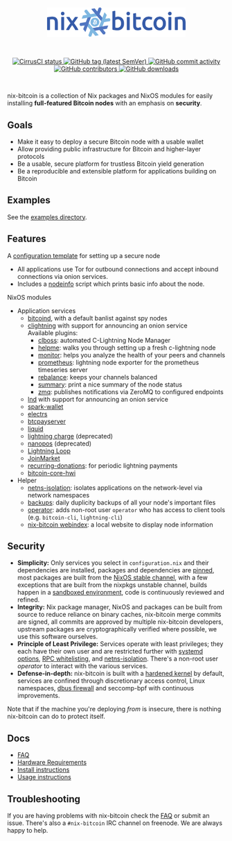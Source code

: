 <br/>
<p align="center">
  <img
    width="320"
    src="docs/img/nix-bitcoin-logo.png"
    alt="nix-bitcoin logo">
</p>
<br/>
<p align="center">
    <a href="https://cirrus-ci.com/github/fort-nix/nix-bitcoin" target="_blank">
        <img src="https://api.cirrus-ci.com/github/fort-nix/nix-bitcoin.svg?branch=master" alt="CirrusCI status">
    </a>
    <a href="https://github.com/fort-nix/nix-bitcoin/releases/latest" target="_blank">
        <img src="https://img.shields.io/github/v/release/fort-nix/nix-bitcoin" alt="GitHub tag (latest SemVer)">
    </a>
    <a href="https://github.com/fort-nix/nix-bitcoin/commits/master" target="_blank">
        <img src="https://img.shields.io/github/commit-activity/y/fort-nix/nix-bitcoin" alt="GitHub commit activity">
    </a>
    <a href="https://github.com/fort-nix/nix-bitcoin/graphs/contributors" target="_blank">
        <img src="https://img.shields.io/github/contributors-anon/fort-nix/nix-bitcoin" alt="GitHub contributors">
    </a>
    <a href="https://github.com/fort-nix/nix-bitcoin/releases" target="_blank">
        <img src="https://img.shields.io/github/downloads/fort-nix/nix-bitcoin/total" alt="GitHub downloads">
    </a>
</p>
<br/>

nix-bitcoin is a collection of Nix packages and NixOS modules for easily installing **full-featured Bitcoin nodes** with an emphasis on **security**.

Goals
---
* Make it easy to deploy a secure Bitcoin node with a usable wallet
* Allow providing public infrastructure for Bitcoin and higher-layer protocols
* Be a usable, secure platform for trustless Bitcoin yield generation
* Be a reproducible and extensible platform for applications building on Bitcoin

Examples
---
See the [examples directory](examples/README.md).

Features
---
A [configuration template](modules/presets/secure-node.nix) for setting up a secure node
* All applications use Tor for outbound connections and accept inbound connections via onion services.
* Includes a [nodeinfo](modules/nodeinfo.nix) script which prints basic info about the node.

NixOS modules
* Application services
  * [bitcoind](https://github.com/bitcoin/bitcoin), with a default banlist against spy nodes
  * [clightning](https://github.com/ElementsProject/lightning) with support for announcing an onion service\
    Available plugins:
    * [clboss](https://github.com/ZmnSCPxj/clboss): automated C-Lightning Node Manager
    * [helpme](https://github.com/lightningd/plugins/tree/master/helpme): walks you through setting up a fresh c-lightning node
    * [monitor](https://github.com/renepickhardt/plugins/tree/master/monitor): helps you analyze the health of your peers and channels
    * [prometheus](https://github.com/lightningd/plugins/tree/master/prometheus): lightning node exporter for the prometheus timeseries server
    * [rebalance](https://github.com/lightningd/plugins/tree/master/rebalance): keeps your channels balanced
    * [summary](https://github.com/lightningd/plugins/tree/master/summary): print a nice summary of the node status
    * [zmq](https://github.com/lightningd/plugins/tree/master/zmq): publishes notifications via ZeroMQ to configured endpoints
  * [lnd](https://github.com/lightningnetwork/lnd) with support for announcing an onion service
  * [spark-wallet](https://github.com/shesek/spark-wallet)
  * [electrs](https://github.com/romanz/electrs)
  * [btcpayserver](https://github.com/btcpayserver/btcpayserver)
  * [liquid](https://github.com/elementsproject/elements)
  * [lightning charge](https://github.com/ElementsProject/lightning-charge) (deprecated)
  * [nanopos](https://github.com/ElementsProject/nanopos) (deprecated)
  * [Lightning Loop](https://github.com/lightninglabs/loop)
  * [JoinMarket](https://github.com/joinmarket-org/joinmarket-clientserver)
  * [recurring-donations](modules/recurring-donations.nix): for periodic lightning payments
  * [bitcoin-core-hwi](https://github.com/bitcoin-core/HWI)
* Helper
  * [netns-isolation](modules/netns-isolation.nix): isolates applications on the network-level via network namespaces
  * [backups](modules/backups.nix): daily duplicity backups of all your node's important files
  * [operator](modules/operator.nix): adds non-root user `operator` who has access to client tools (e.g. `bitcoin-cli`, `lightning-cli`)
  * [nix-bitcoin webindex](modules/nix-bitcoin-webindex.nix): a local website to display node information

Security
---
* **Simplicity:** Only services you select in `configuration.nix` and their dependencies are installed, packages and dependencies are [pinned](pkgs/nixpkgs-pinned.nix), most packages are built from the [NixOS stable channel](https://github.com/NixOS/nixpkgs/tree/nixos-20.09), with a few exceptions that are built from the nixpkgs unstable channel, builds happen in a [sandboxed environment](https://nixos.org/manual/nix/stable/#conf-sandbox), code is continuously reviewed and refined.
* **Integrity:** Nix package manager, NixOS and packages can be built from source to reduce reliance on binary caches, nix-bitcoin merge commits are signed, all commits are approved by multiple nix-bitcoin developers, upstream packages are cryptographically verified where possible, we use this software ourselves.
* **Principle of Least Privilege:** Services operate with least privileges; they each have their own user and are restricted further with [systemd options](modules/nix-bitcoin-services.nix), [RPC whitelisting](modules/bitcoind-rpc-public-whitelist.nix), and [netns-isolation](modules/netns-isolation.nix). There's a non-root user *operator* to interact with the various services.
* **Defense-in-depth:** nix-bitcoin is built with a [hardened kernel](https://github.com/NixOS/nixpkgs/blob/master/nixos/modules/profiles/hardened.nix) by default, services are confined through discretionary access control, Linux namespaces, [dbus firewall](modules/security.nix) and seccomp-bpf with continuous improvements.

Note that if the machine you're deploying *from* is insecure, there is nothing nix-bitcoin can do to protect itself.

Docs
---
* [FAQ](docs/faq.md)
* [Hardware Requirements](docs/hardware.md)
* [Install instructions](docs/install.md)
* [Usage instructions](docs/usage.md)

Troubleshooting
---
If you are having problems with nix-bitcoin check the [FAQ](docs/faq.md) or submit an issue.
There's also a `#nix-bitcoin` IRC channel on freenode.
We are always happy to help.

